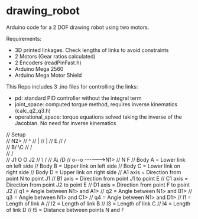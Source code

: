 # drawing_robot

Arduino code for a 2 DOF drawing robot using two motors. 

Requirements:
- 3D printed linkages. Check lengths of links to avoid constraints
- 2 Motors (Gear ratios calculated)
- 2 Encoders (readPinFast.h)
- Arduino Mega 2560
- Arduino Mega Motor Shield

This Repo includes 3 .ino files for controlling the links:
- pd: standard PID controller without the integral term
- joint_space: computed torque method, requires inverse kinematics (calc_q2_q3.h)
- operational_space: torque equations solved taking the inverse of the Jacobian. No need for inverse kinematics
  
//      Setup     
//        N2>
//        ^
//        |
//        |
//         E
//        /\
//      B/  \C
//      /    \
//     /      \
// J1 O        O J2
//     \      /
//     A\    /D
//       o--o          ------>N1>
//      N    F
// Body A = Lower link on left side
// Body B = Upper link on left side
// Body C = Lower link on right side
// Body D = Upper link on right side
// A1 axis = Direction from point N to point J1
// B1 axis = Direction from point J1 to point E
// C1 axis = Direction from point J2 to point E
// D1 axis = Direction from point F to point J2
// q1 = Angle between N1> and A1>
// q2 = Angle between N1> and B1>
// q3 = Angle between N1> and C1>
// q4 = Angle between N1> and D1>
// l1 = Length of link A
// l2 = Length of link B
// l3 = Length of link C
// l4 = Length of link D
// l5 = Distance between points N and F
